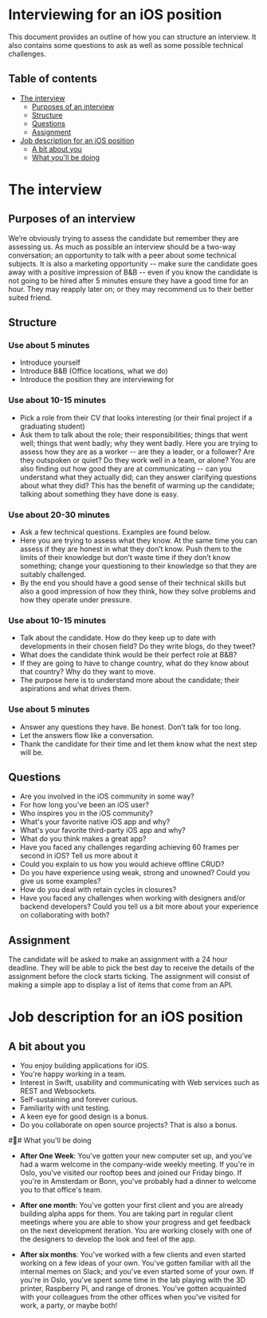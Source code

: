 # Interviewing for an iOS position

This document provides an outline of how you can structure an interview. It also contains some questions to ask as well as some possible technical challenges.

## Table of contents

- [The interview](#the-interview)
    - [Purposes of an interview](#purposes-of-an-interview)
    - [Structure](#structure)
    - [Questions](#questions)
    - [Assignment](#assignment)
 - [Job description for an iOS position](#job-description-for-an-ios-position)
    - [A bit about you](#a-bit-about-you)
    - [What you'll be doing](#what-youll-be-doing)

# The interview

## Purposes of an interview
We’re obviously trying to assess the candidate but remember they are assessing us. As much as possible an interview should be a two-way conversation; an opportunity to talk with a peer about some technical subjects. It is also a marketing opportunity -- make sure the candidate goes away with a positive impression of B&B -- even if you know the candidate is not going to be hired after 5 minutes ensure they have a good time for an hour. They may reapply later on; or they may recommend us to their better suited friend.

## Structure

### Use about 5 minutes
- Introduce yourself
- Introduce B&B (Office locations, what we do)
- Introduce the position they are interviewing for

### Use about 10-15 minutes
- Pick a role from their CV that looks interesting (or their final project if a graduating student)
- Ask them to talk about the role; their responsibilities; things that went well; things that went badly; why they went badly. Here you are trying to assess how they are as a worker -- are they a leader, or a follower? Are they outspoken or quiet? Do they work well in a team, or alone? You are also finding out how good they are at communicating -- can you understand what they actually did; can they answer clarifying questions about what they did? This has the benefit of warming up the candidate; talking about something they have done is easy.

### Use about 20-30 minutes
- Ask a few technical questions. Examples are found below.
- Here you are trying to assess what they know. At the same time you can assess if they are honest in what they don’t know. Push them to the limits of their knowledge but don’t waste time if they don’t know something; change your questioning to their knowledge so that they are suitably challenged.
- By the end you should have a good sense of their technical skills but also a good impression of how they think, how they solve problems and how they operate under pressure.

### Use about 10-15 minutes
- Talk about the candidate. How do they keep up to date with developments in their chosen field? Do they write blogs, do they tweet?
- What does the candidate think would be their perfect role at B&B?
- If they are going to have to change country, what do they know about that country? Why do they want to move.
- The purpose here is to understand more about the candidate; their aspirations and what drives them.

### Use about 5 minutes
- Answer any questions they have. Be honest. Don’t talk for too long.
- Let the answers flow like a conversation.
- Thank the candidate for their time and let them know what the next step will be.

## Questions

- Are you involved in the iOS community in some way?
- For how long you've been an iOS user?
- Who inspires you in the iOS community?
- What's your favorite native iOS app and why?
- What's your favorite third-party iOS app and why?
- What do you think makes a great app?
- Have you faced any challenges regarding achieving 60 frames per second in iOS? Tell us more about it
- Could you explain to us how you would achieve offline CRUD?
- Do you have experience using weak, strong and unowned? Could you give us some examples?
- How do you deal with retain cycles in closures?
- Have you faced any challenges when working with designers and/or backend developers? Could you tell us a bit more about your experience on collaborating with both?

## Assignment

The candidate will be asked to make an assignment with a 24 hour deadline. They will be able to pick the best day to receive the details of the assignment before the clock starts ticking. The assignment will consist of making a simple app to display a list of items that come from an API.

# Job description for an iOS position

## A bit about you

- You enjoy building applications for iOS.
- You're happy working in a team.
- Interest in Swift, usability and communicating with Web services such as REST and Websockets.
- Self-sustaining and forever curious.
- Familiarity with unit testing.
- A keen eye for good design is a bonus.
- Do you collaborate on open source projects? That is also a bonus.

## What you'll be doing

- **After One Week**: You've gotten your new computer set up, and you've had a warm welcome in the company-wide weekly meeting. If you're in Oslo, you've visited our rooftop bees and joined our Friday bingo. If you're in Amsterdam or Bonn, you've probably had a dinner to welcome you to that office's team.

- **After one month**: You've gotten your first client and you are already building alpha apps for them. You are taking part in regular client meetings where you are able to show your progress and get feedback on the next development iteration. You are working closely with one of the designers to develop the look and feel of the app.

- **After six months**: You've worked with a few clients and even started working on a few ideas of your own. You've gotten familiar with all the internal memes on Slack; and you've even started some of your own. If you're in Oslo, you've spent some time in the lab playing with the 3D printer, Raspberry Pi, and range of drones. You've gotten acquainted with your colleagues from the other offices when you've visited for work, a party, or maybe both! 